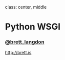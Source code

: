 class: center, middle

# Python WSGI
### [@brett_langdon](http://www.twitter.com/brett_langdon)
http://brett.is
